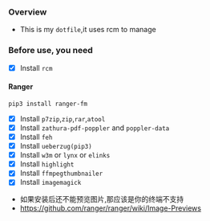### Overview
- This is my `dotfile`,it uses rcm to manage<br/>

### Before use, you need
- [x] Install `rcm`

#### Ranger
`pip3 install ranger-fm`

- [x] Install `p7zip`,`zip`,`rar`,`atool`
- [x] Install `zathura-pdf-poppler` and `poppler-data`
- [x] Install `feh`
- [x] Install `ueberzug(pip3)`
- [x] Install `w3m` or `lynx` or `elinks`
- [x] Install `highlight`
- [x] Install `ffmpegthumbnailer`
- [x] Install `imagemagick`

- 如果安装后还不能预览图片,那应该是你的终端不支持
- https://github.com/ranger/ranger/wiki/Image-Previews
